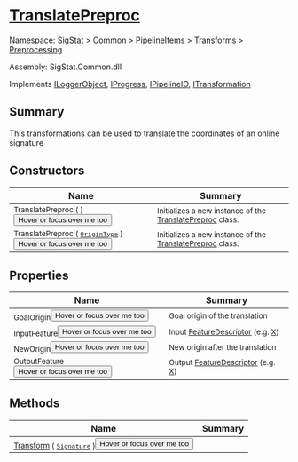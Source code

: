 # [TranslatePreproc](./TranslatePreproc.md)

Namespace: [SigStat]() > [Common](./../../../README.md) > [PipelineItems]() > [Transforms]() > [Preprocessing](./README.md)

Assembly: SigStat.Common.dll

Implements [ILoggerObject](./../../../ILoggerObject.md), [IProgress](./../../../Helpers/IProgress.md), [IPipelineIO](./../../../Pipeline/IPipelineIO.md), [ITransformation](./../../../ITransformation.md)

## Summary
This transformations can be used to translate the coordinates of an online signature

## Constructors

| Name | Summary | 
| --- | --- | 
| <sub>TranslatePreproc (  )</sub><button style="pointer-events: none;">Hover or focus over me too</button>| <sub>Initializes a new instance of the [TranslatePreproc](https://github.com/hargitomi97/sigstat/blob/master/docs/md/SigStat/Common/PipelineItems/Transforms/Preprocessing/TranslatePreproc.md) class.</sub>| <br>
| <sub>TranslatePreproc ( [`OriginType`](./OriginType.md) )</sub><button style="pointer-events: none;">Hover or focus over me too</button>| <sub>Initializes a new instance of the [TranslatePreproc](https://github.com/hargitomi97/sigstat/blob/master/docs/md/SigStat/Common/PipelineItems/Transforms/Preprocessing/TranslatePreproc.md) class.</sub>| <br>


## Properties

| Name | Summary | 
| --- | --- | 
| <sub>GoalOrigin</sub><button style="pointer-events: none;">Hover or focus over me too</button>| <sub>Goal origin of the translation</sub>| <br>
| <sub>InputFeature</sub><button style="pointer-events: none;">Hover or focus over me too</button>| <sub>Input [FeatureDescriptor](https://github.com/hargitomi97/sigstat/blob/master/docs/md/SigStat/Common/FeatureDescriptor.md) (e.g. [X](https://github.com/hargitomi97/sigstat/blob/master/docs/md/SigStat/Common/Features.md))</sub>| <br>
| <sub>NewOrigin</sub><button style="pointer-events: none;">Hover or focus over me too</button>| <sub>New origin after the translation</sub>| <br>
| <sub>OutputFeature</sub><button style="pointer-events: none;">Hover or focus over me too</button>| <sub>Output [FeatureDescriptor](https://github.com/hargitomi97/sigstat/blob/master/docs/md/SigStat/Common/FeatureDescriptor.md) (e.g. [X](https://github.com/hargitomi97/sigstat/blob/master/docs/md/SigStat/Common/Features.md))</sub>| <br>


## Methods

| Name | Summary | 
| --- | --- | 
| <sub>[Transform](./Methods/TranslatePreproc-100663868.md) ( [`Signature`](./../../../Signature.md) )</sub><button style="pointer-events: none;">Hover or focus over me too</button>| <sub></sub>| <br>



